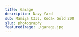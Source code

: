 ```yaml
---
title: Garage
description: Navy Yard
sub: Mamiya C330, Kodak Gold 200
slug: photography
featuredImage: ./garage.jpg
---
```

